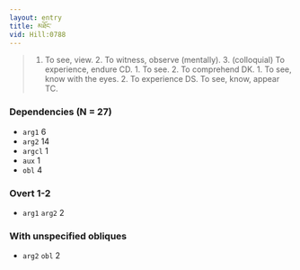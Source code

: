 ```yaml
---
layout: entry
title: མཐོང་
vid: Hill:0788
---
```

> 1. To see, view. 2. To witness, observe (mentally). 3. (colloquial) To experience, endure CD. 1. To see. 2. To comprehend DK. 1. To see, know with the eyes. 2. To experience DS. To see, know, appear TC.
### Dependencies (N = 27)
* `arg1` 6
* `arg2` 14
* `argcl` 1
* `aux` 1
* `obl` 4


### Overt 1-2
* `arg1` `arg2` 2


### With unspecified obliques
* `arg2` `obl` 2
